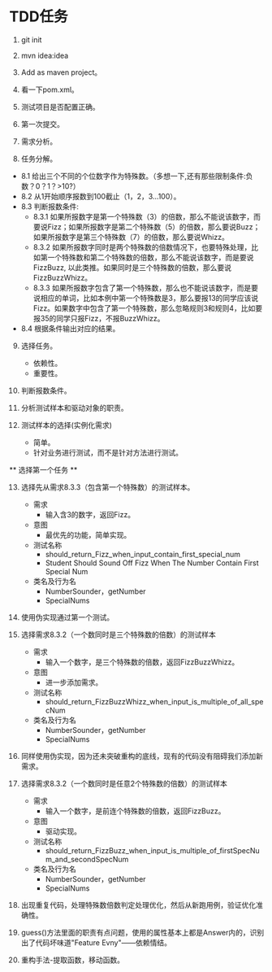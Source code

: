 # TDD任务

1. git init
2. mvn idea:idea
3. Add as maven project。
4. 看一下pom.xml。
5. 测试项目是否配置正确。
6. 第一次提交。
7. 需求分析。

8. 任务分解。
 - 8.1 给出三个不同的个位数字作为特殊数。（多想一下,还有那些限制条件:负数？0？1？>10?）
 - 8.2 从1开始顺序报数到100截止（1，2，3...100）。
 - 8.3 判断报数条件:
   - 8.3.1  如果所报数字是第一个特殊数（3）的倍数，那么不能说该数字，而要说Fizz；如果所报数字是第二个特殊数（5）的倍数，那么要说Buzz；如果所报数字是第三个特殊数（7）的倍数，那么要说Whizz。
   - 8.3.2  如果所报数字同时是两个特殊数的倍数情况下，也要特殊处理，比如第一个特殊数和第二个特殊数的倍数，那么不能说该数字，而是要说FizzBuzz, 以此类推。如果同时是三个特殊数的倍数，那么要说FizzBuzzWhizz。
   - 8.3.3  如果所报数字包含了第一个特殊数，那么也不能说该数字，而是要说相应的单词，比如本例中第一个特殊数是3，那么要报13的同学应该说Fizz。如果数字中包含了第一个特殊数，那么忽略规则3和规则4，比如要报35的同学只报Fizz，不报BuzzWhizz。
 - 8.4 根据条件输出对应的结果。
 
    
9. 选择任务。
    * 依赖性。
    * 重要性。
    
10. 判断报数条件。
11. 分析测试样本和驱动对象的职责。
12. 测试样本的选择(实例化需求)
    * 简单。
    * 针对业务进行测试，而不是针对方法进行测试。

** 选择第一个任务 **

13. 选择先从需求8.3.3（包含第一个特殊数）的测试样本。
    * 需求
        * 输入含3的数字，返回Fizz。
    * 意图
        * 最优先的功能，简单实现。
    * 测试名称
        * should_return_Fizz_when_input_contain_first_special_num
        * Student Should Sound Off Fizz When The Number Contain First Special Num
    * 类名及行为名
        * NumberSounder，getNumber
        * SpecialNums
14. 使用伪实现通过第一个测试。

15. 选择需求8.3.2（一个数同时是三个特殊数的倍数）的测试样本
    * 需求
        * 输入一个数字，是三个特殊数的倍数，返回FizzBuzzWhizz。
    * 意图
        * 进一步添加需求。
    * 测试名称
        * should_return_FizzBuzzWhizz_when_input_is_multiple_of_all_specNum
    * 类名及行为名
        * NumberSounder，getNumber
        * SpecialNums
16. 同样使用伪实现，因为还未突破重构的底线，现有的代码没有阻碍我们添加新需求。

17. 选择需求8.3.2（一个数同时是任意2个特殊数的倍数）的测试样本
    * 需求
        * 输入一个数字，是前连个特殊数的倍数，返回FizzBuzz。
    * 意图
        * 驱动实现。
    * 测试名称
        * should_return_FizzBuzz_when_input_is_multiple_of_firstSpecNum_and_secondSpecNum
    * 类名及行为名
        * NumberSounder，getNumber
        * SpecialNums
18. 出现重复代码，处理特殊数倍数判定处理优化，然后从新跑用例，验证优化准确性。
19. guess()方法里面的职责有点问题，使用的属性基本上都是Answer内的，识别出了代码坏味道"Feature Evny"——依赖情结。
20. 重构手法-提取函数，移动函数。  
        